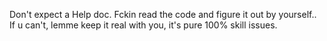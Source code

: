 Don't expect a Help doc.
Fckin read the code and figure it out by yourself..
If u can't, lemme keep it real with you, it's pure 100% skill issues.
